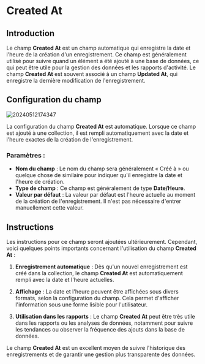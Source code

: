 # Created At

## Introduction

Le champ **Created At** est un champ automatique qui enregistre la date et l'heure de la création d'un enregistrement. Ce champ est généralement utilisé pour suivre quand un élément a été ajouté à une base de données, ce qui peut être utile pour la gestion des données et les rapports d'activité. Le champ **Created At** est souvent associé à un champ **Updated At**, qui enregistre la dernière modification de l'enregistrement.

## Configuration du champ

![20240512174347](https://static-docs.nocobase.com/20240512174347.png)

La configuration du champ **Created At** est automatique. Lorsque ce champ est ajouté à une collection, il est rempli automatiquement avec la date et l'heure exactes de la création de l'enregistrement.

### Paramètres :

- **Nom du champ** : Le nom du champ sera généralement « Créé à » ou quelque chose de similaire pour indiquer qu'il enregistre la date et l'heure de création.
- **Type de champ** : Ce champ est généralement de type **Date/Heure**. 
- **Valeur par défaut** : La valeur par défaut est l'heure actuelle au moment de la création de l'enregistrement. Il n'est pas nécessaire d'entrer manuellement cette valeur.

## Instructions

Les instructions pour ce champ seront ajoutées ultérieurement. Cependant, voici quelques points importants concernant l'utilisation du champ **Created At** :

1. **Enregistrement automatique** : Dès qu'un nouvel enregistrement est créé dans la collection, le champ **Created At** est automatiquement rempli avec la date et l'heure actuelles.
   
2. **Affichage** : La date et l'heure peuvent être affichées sous divers formats, selon la configuration du champ. Cela permet d'afficher l'information sous une forme lisible pour l'utilisateur.
   
3. **Utilisation dans les rapports** : Le champ **Created At** peut être très utile dans les rapports ou les analyses de données, notamment pour suivre les tendances ou observer la fréquence des ajouts dans la base de données.

Le champ **Created At** est un excellent moyen de suivre l'historique des enregistrements et de garantir une gestion plus transparente des données.
